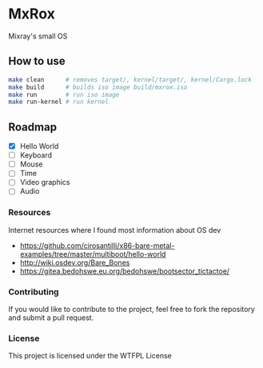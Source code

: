 # MxRox

Mixray's small OS

## How to use

```bash
make clean      # removes target/, kernel/target/, kernel/Cargo.lock
make build      # builds iso image build/mxrox.iso
make run        # run iso image
make run-kernel # run kernel
```

## Roadmap

- [x] Hello World
- [ ] Keyboard
- [ ] Mouse
- [ ] Time
- [ ] Video graphics
- [ ] Audio

### Resources

Internet resources where I found most information about OS dev

- https://github.com/cirosantilli/x86-bare-metal-examples/tree/master/multiboot/hello-world
- http://wiki.osdev.org/Bare_Bones
- https://gitea.bedohswe.eu.org/bedohswe/bootsector_tictactoe/


### Contributing

If you would like to contribute to the project, feel free to fork the repository and submit a pull request.

### License
This project is licensed under the WTFPL License